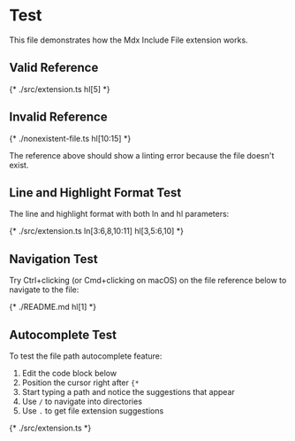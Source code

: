 # Test

This file demonstrates how the Mdx Include File extension works.

## Valid Reference

{* ./src/extension.ts hl[5] *}

## Invalid Reference

{* ./nonexistent-file.ts hl[10:15] *}

The reference above should show a linting error because the file doesn't exist.

## Line and Highlight Format Test

The line and highlight format with both ln and hl parameters:

{* ./src/extension.ts ln[3:6,8,10:11] hl[3,5:6,10] *}

## Navigation Test

Try Ctrl+clicking (or Cmd+clicking on macOS) on the file reference below to navigate to the file:

{* ./README.md hl[1] *}

## Autocomplete Test

To test the file path autocomplete feature:

1. Edit the code block below
2. Position the cursor right after `{*`
3. Start typing a path and notice the suggestions that appear
4. Use `/` to navigate into directories
5. Use `.` to get file extension suggestions

{* ./src/extension.ts *}
